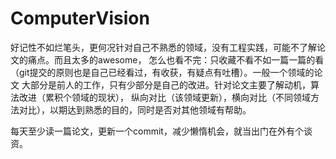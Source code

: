 # ComputerVision
好记性不如烂笔头，更何况针对自己不熟悉的领域，没有工程实践，可能不了解论文的痛点。而且太多的awesome，
怎么也看不完：只收藏不看不如一篇一篇的看（git提交的原则也是自己已经看过，有收获，有疑点有吐槽）。一般一个领域的论文
大部分是前人的工作，只有少部分是自己的改进。针对论文主要了解动机，算法改进（累积个领域的现状），
纵向对比（该领域更新），横向对比（不同领域方法对比），以期达到熟悉的目的，同时是否对其他领域有帮助。


每天至少读一篇论文，更新一个commit，减少懒惰机会，就当出门在外有个谈资。